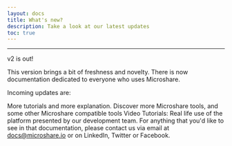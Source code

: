 ```yaml
---
layout: docs
title: What's new?
description: Take a look at our latest updates
toc: true
---
```


---------------------------------------

v2 is out!

This version brings a bit of freshness and novelty.
There is now documentation dedicated to everyone who uses Microshare.

Incoming updates are:

More tutorials and more explanation.
Discover more Microshare tools, and some other Microshare compatible tools
Video Tutorials: Real life use of the platform presented by our development team.
For anything that you'd like to see in that documentation, please contact us via email at docs@microshare.io or on LinkedIn, Twitter or Facebook.